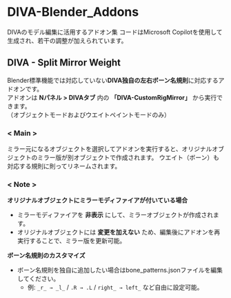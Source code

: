 # DIVA-Blender_Addons
DIVAのモデル編集に活用するアドオン集
コードはMicrosoft Copilotを使用して生成され、若干の調整が加えられています。

## DIVA - Split Mirror Weight
Blender標準機能では対応していない**DIVA独自の左右ボーン名規則**に対応するアドオンです。  
アドオンは **Nパネル > DIVAタブ** 内の **「DIVA-CustomRigMirror」** から実行できます。  
（オブジェクトモードおよびウエイトペイントモードのみ）

### **< Main >**
ミラー元になるオブジェクトを選択してアドオンを実行すると、オリジナルオブジェクトのミラー版が別オブジェクトで作成されます。
ウエイト（ボーン）も対応する規則に則ってリネームされます。

### **< Note >**
**オリジナルオブジェクトにミラーモディファイアが付いている場合**
   - ミラーモディファイアを **非表示** にして、ミラーオブジェクトが作成されます。
   - オリジナルオブジェクトには **変更を加えない** ため、編集後にアドオンを再実行することで、ミラー版を更新可能。

**ボーン名規則のカスタマイズ**  
- ボーン名規則を独自に追加したい場合はbone_patterns.jsonファイルを編集してください。
   - 例: `_r_ → _l_` / `.R → .L` / `right_ → left_` など自由に設定可能。

